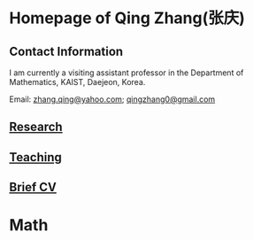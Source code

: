 
# Homepage of Qing Zhang(张庆)
<meta name="google-site-verification" content="0giyCWE_wh7Xdvrioq7HFSE4Dyhsdl4GVdRTq-tWQb0" />

## Contact Information

I am currently a visiting assistant professor in the Department of Mathematics, KAIST, Daejeon, Korea. 

Email: zhang.qing@yahoo.com; qingzhang0@gmail.com

## [Research](https://zhang1649.github.io/research.html)
## [Teaching](https://zhang1649.github.io/teaching.html)
## [Brief CV](https://zhang1649.github.io/CV.html)


<h1>
  Math
  </h1>




<p>
<script type="text/javascript" id="clstr_globe" src="//clustrmaps.com/globe.js?d=JG6HC4kf1JwpVziEF_V3GB1ZWz2EenPJJKK5KRrw1I8"></script>
</p>
